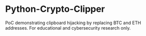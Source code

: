 # Python-Crypto-Clipper
PoC demonstrating clipboard hijacking by replacing BTC and ETH addresses. For educational and cybersecurity research only.

